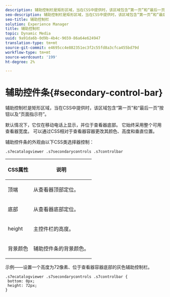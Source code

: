 ```yaml
---
description: 辅助控制栏是矩形区域，当在CSS中提供时，该区域包含“第一页”和“最后一页”按钮以及“页面指示符”。
seo-description: 辅助控制栏是矩形区域，当在CSS中提供时，该区域包含“第一页”和“最后一页”按钮以及“页面指示符”。
seo-title: 辅助控制栏
solution: Experience Manager
title: 辅助控制栏
topic: Dynamic Media
uuid: 9a91da6b-0d9b-4b4c-9659-86a64e624947
translation-type: tm+mt
source-git-commit: e4695cc4e882351ec3f2c55fd8a3cfca455bd79d
workflow-type: tm+mt
source-wordcount: '199'
ht-degree: 2%

---
```



# 辅助控件条{#secondary-control-bar}

辅助控制栏是矩形区域，当在CSS中提供时，该区域包含“第一页”和“最后一页”按钮以及“页面指示符”。

默认情况下，它仅在移动电话上显示，并位于查看器底部。 它始终采用整个可用查看器宽度。 可以通过CSS相对于查看器容器更改其颜色、高度和垂直位置。

辅助控件条的外观由以下CSS类选择器控制：

`.s7ecatalogviewer .s7secondarycontrols .s7controlbar`

<table id="table_2C8D322F57114A72B43053CB4539C65C"> 
 <thead> 
  <tr> 
   <th colname="col1" class="entry"> <p> CSS属性 </p> </th> 
   <th colname="col2" class="entry"> <p>说明 </p> </th> 
  </tr> 
 </thead>
 <tbody> 
  <tr> 
   <td colname="col1"> <p> <span class="codeph"> 顶端 </span> </p> </td> 
   <td colname="col2"> <p>从查看器顶部定位。 </p> </td> 
  </tr> 
  <tr> 
   <td colname="col1"> <p> <span class="codeph"> 底部 </span> </p> </td> 
   <td colname="col2"> <p>从查看器底部定位。 </p> </td> 
  </tr> 
  <tr> 
   <td colname="col1"> <p> <span class="codeph"> height </span> </p> </td> 
   <td colname="col2"> <p>主控件栏的高度。 </p> </td> 
  </tr> 
  <tr> 
   <td colname="col1"> <p> <span class="codeph"> 背景颜色  </span> </p> </td> 
   <td colname="col2"> <p>辅助控件条的背景颜色。 </p> </td> 
  </tr> 
 </tbody> 
</table>

示例——设置一个高度为72像素、位于查看器容器底部的灰色辅助控制栏。

```
.s7ecatalogviewer .s7secondarycontrols .s7controlbar {  
 bottom: 0px; 
 height: 72px; 
}
```

